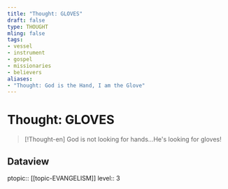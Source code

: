 ```yaml
---
title: "Thought: GLOVES"
draft: false
type: THOUGHT
mling: false
tags:
- vessel
- instrument
- gospel
- missionaries
- believers
aliases:
- "Thought: God is the Hand, I am the Glove"
---
```

# Thought: GLOVES
> [!Thought-en]
> God is not looking for hands...He's looking for gloves!

## Dataview
ptopic:: [[topic-EVANGELISM]]
level:: 3
